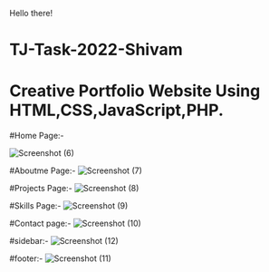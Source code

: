Hello there!

# TJ-Task-2022-Shivam
# Creative Portfolio Website Using HTML,CSS,JavaScript,PHP.
#Home Page:-

![Screenshot (6)](https://user-images.githubusercontent.com/96912999/201513786-fa9d6d82-9b9a-4a3c-bf7b-0029685d1b64.png)

#Aboutme Page:-
![Screenshot (7)](https://user-images.githubusercontent.com/96912999/201513896-68b638a6-30ed-4ff0-9b0f-03e4367a763f.png)

#Projects Page:-
![Screenshot (8)](https://user-images.githubusercontent.com/96912999/201513901-b72de2b5-6a61-41b8-88c8-d204bafaa4cf.png)

#Skills Page:-
![Screenshot (9)](https://user-images.githubusercontent.com/96912999/201513907-09eec007-aed1-4792-a6fd-e258f60ce3f7.png)

#Contact page:-
![Screenshot (10)](https://user-images.githubusercontent.com/96912999/201513910-de8a9f97-2519-465f-98dd-b9b31d3c9f53.png)

#sidebar:-
![Screenshot (12)](https://user-images.githubusercontent.com/96912999/201513913-28e46438-76bf-40d6-8ca6-15cae90d851b.png)

#footer:-
![Screenshot (11)](https://user-images.githubusercontent.com/96912999/201513916-6285cfbd-871d-4aa0-867a-1ae28ae98b64.png)




